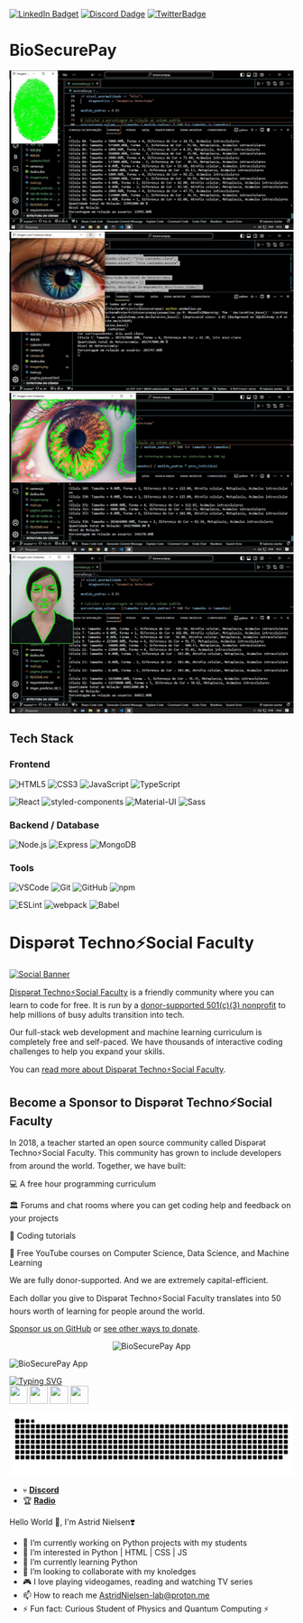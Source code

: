 

[![LinkedIn Badget](https://img.shields.io/badge/LinkedIn-0077B5?style=for-the-badge&logo=linkedin&logoColor=white&link=https://www.linkedin.com/in/juliocamposmachado/)](https://www.linkedin.com/in/juliocamposmachado)
[![Discord Dadge](https://img.shields.io/badge/Discord-5865F2?style=for-the-badge&logo=discord&logoColor=white&link=https://discord.gg/Q87eT73pPX)](https://discord.gg/Q87eT73pPX)
[![TwitterBadge](https://img.shields.io/badge/Twitter-1DA1F2?style=for-the-badge&logo=twitter&logoColor=white&link=https://x.com/DevJulioMachado)](https://x.com/DevJulioMachado)

# BioSecurePay

<img src="https://raw.githubusercontent.com/AstridNielsen-lab/BioSecurePay.github.io/master/reconhecer%20digital.jpeg" alt="BioSecurePay App">
<img src="https://raw.githubusercontent.com/AstridNielsen-lab/BioSecurePay.github.io/master/reconhecer%20iris%20e%20cor%20dos%20olhos.jpeg" alt="BioSecurePay App">
<img src="https://raw.githubusercontent.com/AstridNielsen-lab/BioSecurePay.github.io/master/reconhecer%20retina.jpeg" alt="BioSecurePay App">
<img src="https://raw.githubusercontent.com/AstridNielsen-lab/BioSecurePay.github.io/master/reconhecer%20rosto.jpeg" alt="BioSecurePay App">

## Tech Stack

### Frontend

![HTML5](https://img.shields.io/badge/-HTML-%2320232a?style=flat&logo=HTML5)
![CSS3](https://img.shields.io/badge/-CSS-%2320232a?style=flat&logo=CSS3&logoColor=1a8cd8)
![JavaScript](https://img.shields.io/badge/-JavaScript-%2320232a?style=flat&logo=javascript)
![TypeScript](https://img.shields.io/badge/-TypeScript-%2320232a?style=flat&logo=typescript)

![React](https://img.shields.io/badge/-React-%2320232a?style=flat&logo=react)
![styled-components](https://img.shields.io/badge/-styled%20components-%2320232a?style=flat&logo=styled-components)
![Material-UI](https://img.shields.io/badge/-Material%20UI-%2320232a?style=flat&logo=MUI)
![Sass](https://img.shields.io/badge/-Sass-%2320232a?style=flat&logo=sass)

### Backend / Database

![Node.js](https://img.shields.io/badge/-Node.js-%2320232a?style=flat&logo=node.js)
![Express](https://img.shields.io/badge/-Express-%2320232a?style=flat&logo=express)
![MongoDB](https://img.shields.io/badge/-MongoDB-%2320232a?style=flat&logo=mongodb)

### Tools

![VSCode](https://img.shields.io/badge/-VS%20Code-%2320232a?style=flat&logo=visualstudiocode&logoColor=005ba4)
![Git](https://img.shields.io/badge/-Git-%2320232a?style=flat&logo=git)
![GitHub](https://img.shields.io/badge/-GitHub-%2320232a?style=flat&logo=github)
![npm](https://img.shields.io/badge/-npm-%2320232a?style=flat&logo=npm)

![ESLint](https://img.shields.io/badge/-ESLint-%2320232a?style=flat&logo=ESLint&logoColor=4b32c3)
![webpack](https://img.shields.io/badge/-webpack-%2320232a?style=flat&logo=webpack)
![Babel](https://img.shields.io/badge/-Babel-%2320232a?style=flat&logo=Babel)

# Dispərət Techno⚡Social Faculty

[![Social Banner](https://static.vecteezy.com/system/resources/previews/002/099/443/non_2x/programming-code-coding-or-hacker-background-programming-code-icon-made-with-binary-code-digital-binary-data-and-streaming-digital-code-vector.jpg)](https://astridnielsen-lab.github.io/ITSchool.github.io)

[Dispərət Techno⚡Social Faculty](https://astridnielsen-lab.github.io/ITSchool.github.io) is a friendly community where you can learn to code for free. It is run by a [donor-supported 501(c)(3) nonprofit](https://astridnielsen-lab.github.io/ITSchool.github.io) to help millions of busy adults transition into tech.

Our full-stack web development and machine learning curriculum is completely free and self-paced. We have thousands of interactive coding challenges to help you expand your skills.

You can [read more about Dispərət Techno⚡Social Faculty](https://astridnielsen-lab.github.io/ITSchool.github.io).

## Become a Sponsor to Dispərət Techno⚡Social Faculty

In 2018, a teacher started an open source community called Dispərət Techno⚡Social Faculty. This community has grown to include developers from around the world. Together, we have built:

💻  A free hour programming curriculum

🏛️  Forums and chat rooms where you can get coding help and feedback on your projects

🧪  Coding tutorials

🎒  Free YouTube courses on Computer Science, Data Science, and Machine Learning

We are fully donor-supported. And we are extremely capital-efficient.

Each dollar you give to Dispərət Techno⚡Social Faculty translates into 50 hours worth of learning for people around the world.

[Sponsor us on GitHub](https://astridnielsen-lab.github.io/ITSchool.github.io) or [see other ways to donate](https://astridnielsen-lab.github.io/ITSchool.github.io).

<p align="center">
  <img src="https://github.com/AstridNielsen-lab/genAI.github.io/raw/main/assets/images/Screen%20Shot%202020-05-24%20at%206.03.39%20AM.png" width="80%" height="80%" alt="BioSecurePay App">
</p>

 <img src="https://raw.githubusercontent.com/AstridNielsen-lab/AstridNielsen-lab/main/like%20look%20solutions%20p%C3%B3.png" width="80%" height="100%" alt="BioSecurePay App">
  
[![Typing SVG](https://readme-typing-svg.demolab.com?font=Fira+Code&pause=1000&width=800&lines=%F0%9F%91%8B+Hi%2C+I%E2%80%99m+%40AstridNielsen-lab;%F0%9F%91%80+I%E2%80%99m+interested+in+...+Python;%F0%9F%8C%B1+I%E2%80%99m+currently+learning+...+Python;%F0%9F%92%9E%EF%B8%8F+I%E2%80%99m+looking+to+collaborate+on+...+https%3A%2F%2Fdiscord.gg%2FQ87eT73pPX;%F0%9F%93%AB+How+to+reach+me+...+AstridNielsen-lab%40proton.me)](https://git.io/typing-svg)
      <br>
      <img src="https://cdn.jsdelivr.net/gh/devicons/devicon/icons/python/python-original-wordmark.svg" width="32" height="32" />
      <img src="https://cdn.jsdelivr.net/gh/devicons/devicon/icons/javascript/javascript-original.svg" width="32" height="32" />
      <img src="https://cdn.jsdelivr.net/gh/devicons/devicon/icons/css3/css3-original-wordmark.svg" width="32" height="32" />
      <img src="https://cdn.jsdelivr.net/gh/devicons/devicon/icons/html5/html5-original-wordmark.svg" width="32" height="32" />




![](https://github.com/Platane/snk/raw/output/github-contribution-grid-snake.svg)

- 💀 [**Discord**](https://discord.gg/Q87eT73pPX)
- 🏆 [**Radio**](https://www.radiotatuapefm.com.br)

Hello World 🖖, I'm Astrid Nielsen❣️

- 🔭 I’m currently working on Python projects with my students
- 👀 I’m interested in Python | HTML | CSS | JS 
- 🌱 I’m currently learning Python
- 👯 I’m looking to collaborate with my knoledges
- 🎮 I love playing videogames, reading and watching TV series
- 📫 How to reach me AstridNielsen-lab@proton.me
- ⚡ Fun fact: Curious Student of Physics and Quantum Computing ⚡
